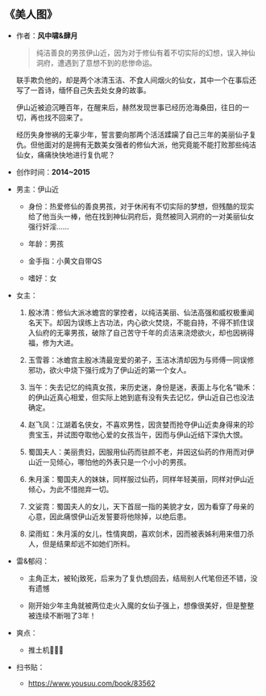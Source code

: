 ## 《美人图》

- 作者：**风中啸&肆月**
  
    > 纯洁善良的男孩伊山近，因为对于修仙有着不切实际的幻想，误入神仙洞府，遭遇到了意想不到的悲惨命运。

    联手欺负他的，却是两个冰清玉洁、不食人间烟火的仙女，其中一个在事后还写了一首诗，缅怀自己失去处女身的故事。

    伊山近被迫沉睡百年，在醒来后，赫然发现世事已经历沧海桑田，往日的一切，再也找不回来了。

    经历失身惨祸的无辜少年，誓言要向那两个活活蹂躏了自己三年的美丽仙子复仇。但他面对的是拥有无数美女强者的修仙大派，他究竟能不能打败那些纯洁仙女，痛痛快快地进行复仇呢？

- 创作时间：**2014~2015**

- 男主：伊山近

  * 身份：热爱修仙的善良男孩，对于休闲有不切实际的梦想，但残酷的现实给了他当头一棒，他在找到神仙洞府后，竟然被同入洞府的一对美丽仙女强行奸淫……
  
  * 年龄：男孩
  * 金手指：小黄文自带QS
  * 嗜好：女

- 女主：

  1. 殷冰清：修仙大派冰蟾宫的掌控者，以纯洁美丽、仙法高强和威权极重闻名天下。却因为误练上古功法，内心欲火焚烧，不能自持，不得不抓住误入仙府的无辜男孩，破除了自己苦守千年的贞洁来浇熄欲火，却也因祸得福，修为大进。

  2. 玉雪蓉：冰蟾宫主殷冰清最宠爱的弟子，玉洁冰清却因为与师傅一同误修邪功，欲火中烧下强行成为了伊山近的第一个女人。

  3. 当午：失去记忆的纯真女孩，来历史迷，身份是迷，表面上与化名“锄禾：的伊山近真心相爱，但实际上她到底有没有失去记忆，伊山近自己也没法确定。

  4. 赵飞凤：江湖着名侠女，不喜欢男性，因贪婪而抢夺伊山近卖身得来的珍贵宝玉，并试图夺取他心爱的女孩当午，因而与伊山近结下深仇大恨。

  5. 蜀国夫人：美丽贵妇，因服用仙药而驻颜不老，并因这仙药的作用而对伊山近一见倾心，哪怕他的外表只是一个小小的男孩。

  6. 朱月溪：蜀国夫人的妹妹，同样服过仙药，同样年轻美丽，同样对伊山近倾心，为此不惜抛弃一切。

  7. 文娑霓：蜀国夫人的女儿，天下首屈一指的美貌才女，因为看穿了母亲的心意，因此痛恨伊山近发誓要将他除掉，以绝后患。

  8. 梁雨虹：朱月溪的女儿，性情爽朗，喜欢剑术，因而被表姊利用来借刀杀人，但是结果却远不如她们所料。

- 雷&郁闷：

  * 主角正太，被轮j致死，后来为了复仇想j回去，结局别人代笔但还不错，没有遗憾

  * 刚开始少年主角就被两位走火入魔的女仙子强上，想像很美好，但是整整被连续不断啪了3年！

- 爽点：
  
  * 推土机👏👏👏

- 扫书贴：
  
  * <https://www.yousuu.com/book/83562>